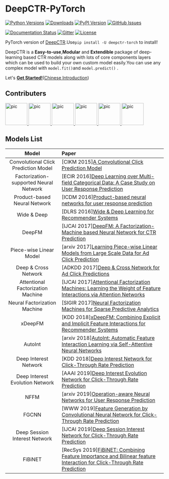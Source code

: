 # DeepCTR-PyTorch

[![Python Versions](https://img.shields.io/pypi/pyversions/deepctr-torch.svg)](https://pypi.org/project/deepctr-torch)
[![Downloads](https://pepy.tech/badge/deepctr-torch)](https://pepy.tech/project/deepctr-torch)
[![PyPI Version](https://img.shields.io/pypi/v/deepctr-torch.svg)](https://pypi.org/project/deepctr-torch)
[![GitHub Issues](https://img.shields.io/github/issues/shenweichen/deepctr-pytorch.svg
)](https://github.com/shenweichen/deepctr-pytorch/issues)


[![Documentation Status](https://readthedocs.org/projects/deepctr-doc/badge/?version=latest)](https://deepctr-doc.readthedocs.io/)
[![Gitter](https://badges.gitter.im/DeepCTR/community.svg)](https://gitter.im/DeepCTR/community?utm_source=badge&utm_medium=badge&utm_campaign=pr-badge)
[![License](https://img.shields.io/github/license/shenweichen/deepctr-pytorch.svg)](https://github.com/shenweichen/deepctr-pytorch/blob/master/LICENSE)

PyTorch version of [DeepCTR](https://github.com/shenweichen/DeepCTR).Use`pip install -U deepctr-torch` to install!

DeepCTR is a **Easy-to-use**,**Modular** and **Extendible** package of deep-learning based CTR models along with lots of core components layers which can be used to build your own custom model easily.You can use any complex model with `model.fit()`and `model.predict()` .

Let's [**Get Started!**](https://deepctr-doc.readthedocs.io/en/latest/Quick-Start.html)([Chinese Introduction](https://zhuanlan.zhihu.com/p/53231955))

## Contributers
<a href="https://github.com/shenweichen">
    <img src="https://avatars.githubusercontent.com/shenweichen " width=70 height="70" alt="pic" >
</a>
<a href="https://github.com/wutongzhang">
    <img src="https://avatars.githubusercontent.com/wutongzhang " width=70 height="70" alt="pic" >
</a>
<a href="https://github.com/JyiHUO">
    <img src="https://avatars.githubusercontent.com/JyiHUO " width=70 height="70" alt="pic" >
</a>
<a href="https://github.com/chenkkkk">
    <img src="https://avatars.githubusercontent.com/chenkkkk " width=70 height="70" alt="pic" >
</a>
<a href="https://github.com/tangaqi">
    <img src="https://avatars.githubusercontent.com/tangaqi " width=70 height=70" alt="pic" >
</a>
<a href="https://github.com/uestc7d">
    <img src="https://avatars.githubusercontent.com/uestc7d " width=70 height="70" alt="pic" >
</a>

## Models List

|                 Model                  | Paper                                                                                                                                                           |
| :------------------------------------: | :-------------------------------------------------------------------------------------------------------------------------------------------------------------- |
| Convolutional Click Prediction Model   | [CIKM 2015][A Convolutional Click Prediction Model](http://ir.ia.ac.cn/bitstream/173211/12337/1/A%20Convolutional%20Click%20Prediction%20Model.pdf)               |
| Factorization-supported Neural Network | [ECIR 2016][Deep Learning over Multi-field Categorical Data: A Case Study on User Response Prediction](https://arxiv.org/pdf/1601.02376.pdf)                    |
|      Product-based Neural Network      | [ICDM 2016][Product-based neural networks for user response prediction](https://arxiv.org/pdf/1611.00144.pdf)                                                   |
|              Wide & Deep               | [DLRS 2016][Wide & Deep Learning for Recommender Systems](https://arxiv.org/pdf/1606.07792.pdf)                                                                 |
|                 DeepFM                 | [IJCAI 2017][DeepFM: A Factorization-Machine based Neural Network for CTR Prediction](http://www.ijcai.org/proceedings/2017/0239.pdf)                           |
|        Piece-wise Linear Model         | [arxiv 2017][Learning Piece-wise Linear Models from Large Scale Data for Ad Click Prediction](https://arxiv.org/abs/1704.05194)                                 |
|          Deep & Cross Network          | [ADKDD 2017][Deep & Cross Network for Ad Click Predictions](https://arxiv.org/abs/1708.05123)                                                                   |
|   Attentional Factorization Machine    | [IJCAI 2017][Attentional Factorization Machines: Learning the Weight of Feature Interactions via Attention Networks](http://www.ijcai.org/proceedings/2017/435) |
|      Neural Factorization Machine      | [SIGIR 2017][Neural Factorization Machines for Sparse Predictive Analytics](https://arxiv.org/pdf/1708.05027.pdf)                                               |
|                xDeepFM                 | [KDD 2018][xDeepFM: Combining Explicit and Implicit Feature Interactions for Recommender Systems](https://arxiv.org/pdf/1803.05170.pdf)                         |
|                AutoInt                 | [arxiv 2018][AutoInt: Automatic Feature Interaction Learning via Self-Attentive Neural Networks](https://arxiv.org/abs/1810.11921)                              |
|         Deep Interest Network          | [KDD 2018][Deep Interest Network for Click-Through Rate Prediction](https://arxiv.org/pdf/1706.06978.pdf)                                                       |
|    Deep Interest Evolution Network     | [AAAI 2019][Deep Interest Evolution Network for Click-Through Rate Prediction](https://arxiv.org/pdf/1809.03672.pdf)                                            |
|                  NFFM       | [arxiv 2019][Operation-aware Neural Networks for User Response Prediction](https://arxiv.org/pdf/1904.12579.pdf)                                                           |
|                  FGCNN                  | [WWW 2019][Feature Generation by Convolutional Neural Network for Click-Through Rate Prediction ](https://arxiv.org/pdf/1904.04447)                            |
|                  Deep Session Interest Network                | [IJCAI 2019][Deep Session Interest Network for Click-Through Rate Prediction ](https://arxiv.org/abs/1905.06482)                         |
|                  FiBiNET               | [RecSys 2019][FiBiNET: Combining Feature Importance and Bilinear feature Interaction for Click-Through Rate Prediction](https://arxiv.org/pdf/1905.09433.pdf)   |

